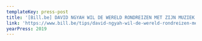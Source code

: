 ```yaml
---
templateKey: press-post
title: '[Bill.be] DAVID NGYAH WIL DE WERELD RONDREIZEN MET ZIJN MUZIEK'
link: 'https://www.bill.be/tips/david-ngyah-wil-de-wereld-rondreizen-met-zijn-muziek'
yearPress: 2019
---
```

